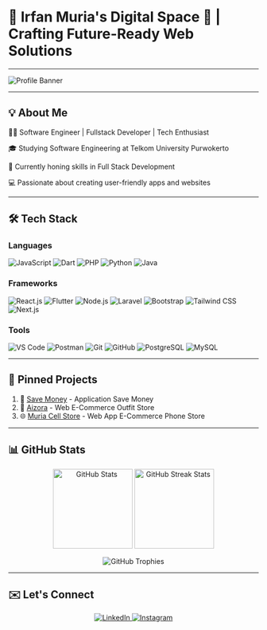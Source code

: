 # 🌟 Irfan Muria's Digital Space 🚀 | Crafting Future-Ready Web Solutions  

---

![Profile Banner](https://readme-typing-svg.demolab.com?font=Fira+Code&weight=600&size=24&duration=4000&pause=1000&color=5CB3FF&width=435&lines=Hi+There!+I'm+Irfan+Muria+👋;Welcome+to+my+GitHub+Profile!;Passionate+Web+%26+Mobile+Developer;Always+Learning+and+Building!)

---

## 💡 About Me

👨‍💻 Software Engineer | Fullstack Developer | Tech Enthusiast

🎓 Studying Software Engineering at Telkom University Purwokerto

🌱 Currently honing skills in Full Stack Development

💻 Passionate about creating user-friendly apps and websites


---

## 🛠️ Tech Stack
### Languages  
![JavaScript](https://img.shields.io/badge/JavaScript-F7DF1E?logo=javascript&logoColor=black&style=for-the-badge)  ![Dart](https://img.shields.io/badge/Dart-0175C2?logo=dart&logoColor=white&style=for-the-badge)  ![PHP](https://img.shields.io/badge/PHP-777BB4?logo=php&logoColor=white&style=for-the-badge)  ![Python](https://img.shields.io/badge/Python-3776AB?logo=python&logoColor=white&style=for-the-badge)  ![Java](https://img.shields.io/badge/Java-007396?logo=java&logoColor=white&style=for-the-badge)  

### Frameworks  
![React.js](https://img.shields.io/badge/React-61DAFB?logo=react&logoColor=black&style=for-the-badge)  ![Flutter](https://img.shields.io/badge/Flutter-02569B?logo=flutter&logoColor=white&style=for-the-badge)  ![Node.js](https://img.shields.io/badge/Node.js-339933?logo=node.js&logoColor=white&style=for-the-badge)  ![Laravel](https://img.shields.io/badge/Laravel-FF2D20?logo=laravel&logoColor=white&style=for-the-badge)  ![Bootstrap](https://img.shields.io/badge/Bootstrap-7952B3?logo=bootstrap&logoColor=white&style=for-the-badge)  ![Tailwind CSS](https://img.shields.io/badge/TailwindCSS-06B6D4?logo=tailwindcss&logoColor=white&style=for-the-badge) ![Next.js](https://img.shields.io/badge/Next.js-000000?logo=nextdotjs&logoColor=white&style=for-the-badge)  

### Tools  
![VS Code](https://img.shields.io/badge/VS%20Code-007ACC?logo=visual-studio-code&logoColor=white&style=for-the-badge)  ![Postman](https://img.shields.io/badge/Postman-FF6C37?logo=postman&logoColor=white&style=for-the-badge)  ![Git](https://img.shields.io/badge/Git-F05032?logo=git&logoColor=white&style=for-the-badge)  ![GitHub](https://img.shields.io/badge/GitHub-181717?logo=github&logoColor=white&style=for-the-badge)  ![PostgreSQL](https://img.shields.io/badge/PostgreSQL-4169E1?logo=postgresql&logoColor=white&style=for-the-badge)  ![MySQL](https://img.shields.io/badge/MySQL-4479A1?logo=mysql&logoColor=white&style=for-the-badge)  

---

## 🔗 Pinned Projects
1. 🎯 [Save Money](https://github.com/irpanzy/Save-Money) - Application Save Money  
2. 🥁 [Aizora](https://github.com/irpanzy/aizora) - Web E-Commerce Outfit Store  
3. 🌐 [Muria Cell Store](https://github.com/irpanzy/muriacellstore) - Web App E-Commerce Phone Store

---

## 📊 GitHub Stats
<p align="center">
  <img src="https://github-readme-stats.vercel.app/api?username=irpanzy&show_icons=true&theme=radical" alt="GitHub Stats" height="160" />
  <img src="https://github-readme-streak-stats.herokuapp.com/?user=irpanzy&theme=radical" alt="GitHub Streak Stats" height="160" />
</p>

<p align="center">
  <img src="https://github-profile-trophy.vercel.app/?username=irpanzy&theme=gruvbox&no-frame=true&row=1&column=6" alt="GitHub Trophies" />
</p>

---

## ✉️ Let's Connect
<p align="center">
  <a href="https://www.linkedin.com/in/irfanmuria/" target="_blank">
    <img src="https://img.shields.io/badge/LinkedIn-0077B5?logo=linkedin&logoColor=white&style=for-the-badge" alt="LinkedIn" />
  </a>
  <a href="https://www.instagram.com/irfanmuriaa/" target="_blank">
    <img src="https://img.shields.io/badge/Instagram-E4405F?logo=instagram&logoColor=white&style=for-the-badge" alt="Instagram" />
  </a>
</p>
